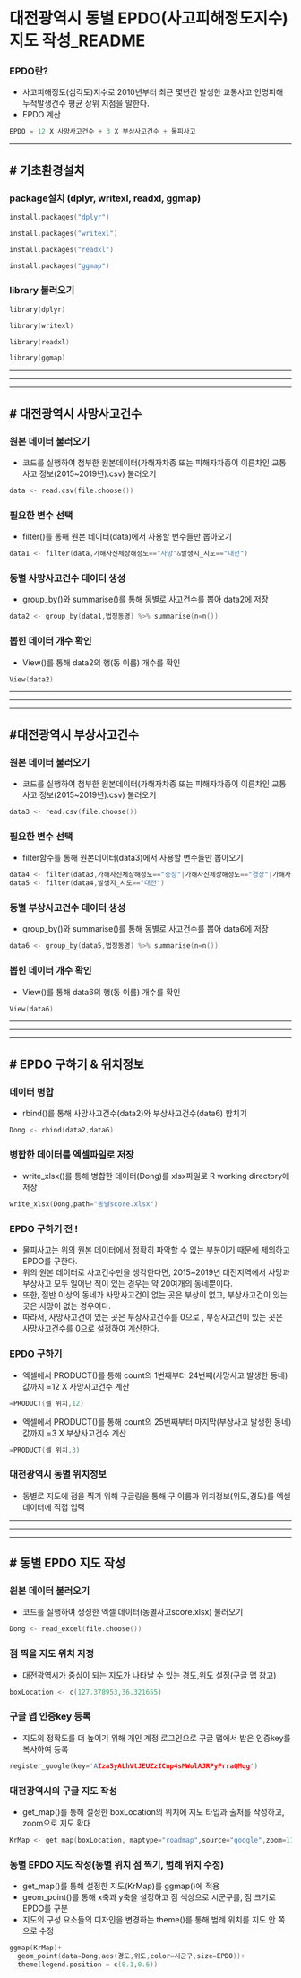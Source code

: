 # 대전광역시 동별 EPDO(사고피해정도지수) 지도 작성_README

### EPDO란?
+ 사고피해정도(심각도)지수로 2010년부터 최근 몇년간 발생한 교통사고 인명피해 누적발생건수 평균 상위 지점을 말한다.
+ EPDO 계산
```c
EPDO = 12 X 사망사고건수 + 3 X 부상사고건수 + 물피사고
```


---------------------------------------------

## # 기초환경설치
### package설치 (dplyr, writexl, readxl, ggmap)

```c 
install.packages("dplyr")

install.packages("writexl")

install.packages("readxl")

install.packages("ggmap")
```	

### library 불러오기
```c 
library(dplyr)

library(writexl)

library(readxl)

library(ggmap)
```
---------------------------------------------
---------------------------------------------
---------------------------------------------

## # 대전광역시 사망사고건수

### 원본 데이터 불러오기
+ 코드를 실행하여 첨부한 원본데이터(가해자차종 또는 피해자차종이 이륜차인 교통사고 정보(2015~2019년).csv) 불러오기
```c 
data <- read.csv(file.choose())
```

### 필요한 변수 선택
+ filter()를 통해 원본 데이터(data)에서 사용할 변수들만 뽑아오기
```c 
data1 <- filter(data,가해자신체상해정도=="사망"&발생지_시도=="대전")
```

### 동별 사망사고건수 데이터 생성
+ group_by()와 summarise()를 통해 동별로 사고건수를 뽑아 data2에 저장
```c 
data2 <- group_by(data1,법정동명) %>% summarise(n=n())
```

### 뽑힌 데이터 개수 확인
+ View()를 통해 data2의 행(동 이름) 개수를 확인
```c 
View(data2)
```

---------------------------------------------
---------------------------------------------
---------------------------------------------

## #대전광역시 부상사고건수

### 원본 데이터 불러오기
+ 코드를 실행하여 첨부한 원본데이터(가해자차종 또는 피해자차종이 이륜차인 교통사고 정보(2015~2019년).csv) 불러오기
```c
data3 <- read.csv(file.choose()) 
```

### 필요한 변수 선택
+ filter함수를 통해 원본데이터(data3)에서 사용할 변수들만 뽑아오기
```c
data4 <- filter(data3,가해자신체상해정도=="중상"|가해자신체상해정도=="경상"|가해자신체상해정도=="부상신고")
data5 <- filter(data4,발생지_시도=="대전")
```

### 동별 부상사고건수 데이터 생성
+ group_by()와 summarise()를 통해 동별로 사고건수를 뽑아 data6에 저장
```c
data6 <- group_by(data5,법정동명) %>% summarise(n=n())
```

### 뽑힌 데이터 개수 확인
+ View()를 통해 data6의 행(동 이름) 개수를 확인
```c
View(data6)
```

---------------------------------------------
---------------------------------------------
---------------------------------------------

## # EPDO 구하기 & 위치정보

### 데이터 병합
+ rbind()를 통해 사망사고건수(data2)와 부상사고건수(data6) 합치기
```c
Dong <- rbind(data2,data6)
```

### 병합한 데이터를 엑셀파일로 저장
+ write_xlsx()를 통해 병합한 데이터(Dong)를 xlsx파일로 R working directory에 저장
```c
write_xlsx(Dong,path="동별score.xlsx")
```

### EPDO 구하기 전 !
+ 물피사고는 위의 원본 데이터에서 정확히 파악할 수 없는 부분이기 때문에 제외하고 EPDO를 구한다.
+ 위의 원본 데이터로 사고건수만을 생각한다면, 2015~2019년 대전지역에서 사망과 부상사고 모두 일어난 적이 있는 경우는 약 20여개의 동네뿐이다.
+ 또한, 절반 이상의 동네가 사망사고건이 없는 곳은 부상이 없고, 부상사고건이 있는 곳은 사망이 없는 경우이다.
+ 따라서, 사망사고건이 있는 곳은 부상사고건수를 0으로 , 부상사고건이 있는 곳은 사망사고건수를 0으로 설정하여 계산한다.

### EPDO 구하기
+ 엑셀에서 PRODUCT()를 통해 count의 1번째부터 24번째(사망사고 발생한 동네)값까지 =12 X 사망사고건수 계산
```c
=PRODUCT(셀 위치,12)
```
+ 엑셀에서 PRODUCT()를 통해 count의 25번째부터 마지막(부상사고 발생한 동네)값까지 =3 X 부상사고건수 계산
```c
=PRODUCT(셀 위치,3)
```

### 대전광역시 동별 위치정보
+ 동별로 지도에 점을 찍기 위해 구글링을 통해 구 이름과 위치정보(위도,경도)를 엑셀 데이터에 직접 입력

---------------------------------------------
---------------------------------------------
---------------------------------------------


## # 동별 EPDO 지도 작성

### 원본 데이터 불러오기
+ 코드를 실행하여 생성한 엑셀 데이터(동별사고score.xlsx) 불러오기
```c
Dong <- read_excel(file.choose())
```

### 점 찍을 지도 위치 지정
+ 대전광역시가 중심이 되는 지도가 나타날 수 있는 경도,위도 설정(구글 맵 참고)
```c
boxLocation <- c(127.378953,36.321655)
```

### 구글 맵 인증key 등록 
+ 지도의 정확도를 더 높이기 위해 개인 계정 로그인으로 구글 맵에서 받은 인증key를 복사하여 등록
```c
register_google(key='AIzaSyALhVtJEUZzICnp4sMWulAJRPyFrraQMqg')
```

### 대전광역시의 구글 지도 작성
+ get_map()를 통해 설정한 boxLocation의 위치에 지도 타입과 출처를 작성하고, zoom으로 지도 확대
```c
KrMap <- get_map(boxLocation, maptype="roadmap",source="google",zoom=11)
```

### 동별 EPDO 지도 작성(동별 위치 점 찍기, 범례 위치 수정)
+ get_map()를 통해 설정한 지도(KrMap)를 ggmap()에 적용
+ geom_point()를 통해 x축과 y축을 설정하고 점 색상으로 시군구를, 점 크기로 EPDO를 구분
+ 지도의 구성 요소들의 디자인을 변경하는 theme()를 통해 범례 위치를 지도 안 쪽으로 수정
```c
ggmap(KrMap)+
  geom_point(data=Dong,aes(경도,위도,color=시군구,size=EPDO))+
  theme(legend.position = c(0.1,0.6)) 
```

